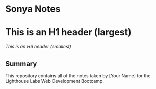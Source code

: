 # Sonya Notes
# This is an H1 header (largest)
###### This is an H6 header (smallest)
## Summary 

This repository contains all of the notes taken by [Your Name] for the Lighthouse Labs Web Development Bootcamp.
